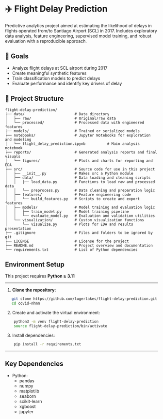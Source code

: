 # ✈️ Flight Delay Prediction

Predictive analytics project aimed at estimating the likelihood of delays in flights operated from/to Santiago Airport (SCL) in 2017. Includes exploratory data analysis, feature engineering, supervised model training, and robust evaluation with a reproducible approach.

## 🧠 Goals
- Analyze flight delays at SCL airport during 2017
- Create meaningful synthetic features
- Train classification models to predict delays
- Evaluate performance and identify key drivers of delay

## 📁 Project Structure
```
flight-delay-prediction/
├── data/                       # Data directory
│   ├── raw/                    # Original/raw data
│   └── processed/              # Processed data with engineered features
├── models/                     # Trained or serialized models
├── notebooks/                  # Jupyter Notebooks for exploration and modeling
│   └── flight_delay_prediction.ipynb          # Main analysis notebook
├── reports/                    # Generated analysis reports and final visuals
│   └── figures/                # Plots and charts for reporting and EDA
├── src/                        # Source code for use in this project
│   ├── __init__.py             # Makes src a Python module
│   ├── data/                   # Data loading and cleaning scripts
│   │   ├── load_data.py        # Functions to load raw and processed data
│   │   └── preprocess.py       # Data cleaning and preparation logic
│   ├── features/               # Feature engineering code
│   │   └── build_features.py   # Scripts to create and export features
│   ├── models/                 # Model training and evaluation logic
│   │   ├── train_model.py      # Model training pipeline
│   │   └── evaluate_model.py   # Evaluation and validation utilities
│   └── visualization/          # Custom visualization functions
│       └── visualize.py        # Plots for EDA and results presentation
├── .gitignore                  # Files and folders to be ignored by git
├── LICENSE                     # License for the project
├── README.md                   # Project overview and documentation
└── requirements.txt            # List of Python dependencies
```
## Environment Setup
This project requires **Python ≥ 3.11**

---

1. **Clone the repository:**
 ```bash
    git clone https://github.com/lugerlakes/flight-delay-prediction.git
    cd covid-nhmm
```
2. Create and activate the virtual environment:

```bash
    python3 -m venv flight-delay-prediction
    source flight-delay-prediction/bin/activate
```
3. Install dependencies:

```bash
    pip install -r requirements.txt
```
---

## Key Dependencies
- Python:
    - pandas
    - numpy
    - matplotlib
    - seaborn
    - scikit-learn
    - xgboost
    - jupyter

